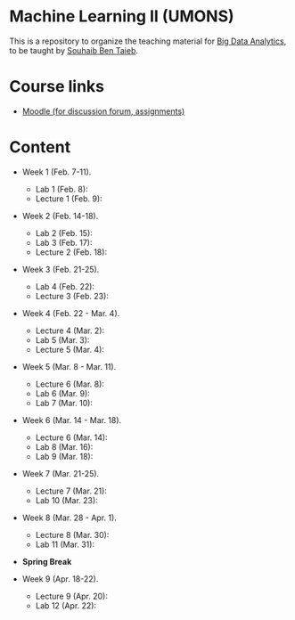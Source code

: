 # Machine Learning II (UMONS)

This is a repository to organize the teaching material for [Big Data Analytics](http://applications.umons.ac.be/web/en/pde/2020-2021/aa/S-INFO-075.htm), to be taught by [Souhaib Ben Taieb](http://www.souhaib-bentaieb.com).

# Course links

- [Moodle (for discussion forum, assignments)](https://moodle.umons.ac.be/course/view.php?id=2786s)


# Content

- Week 1 (Feb. 7-11). 
  - Lab 1 (Feb. 8): 
  - Lecture 1 (Feb. 9): 

- Week 2 (Feb. 14-18). 
  - Lab 2 (Feb. 15): 
  - Lab 3 (Feb. 17): 
  - Lecture 2 (Feb. 18): 

- Week 3 (Feb. 21-25).
  - Lab 4 (Feb. 22): 
  - Lecture 3 (Feb. 23): 

- Week 4 (Feb. 22 - Mar. 4).
  - Lecture 4 (Mar. 2): 
  - Lab 5 (Mar. 3): 
  - Lecture 5 (Mar. 4): 

- Week 5 (Mar. 8 - Mar. 11).
  - Lecture 6 (Mar. 8): 
  - Lab 6 (Mar. 9): 
  - Lab 7 (Mar. 10): 

- Week 6 (Mar. 14 - Mar. 18).
  - Lecture 6 (Mar. 14): 
  - Lab 8 (Mar. 16): 
  - Lab 9 (Mar. 18): 

- Week 7 (Mar. 21-25).
  - Lecture 7 (Mar. 21): 
  - Lab 10 (Mar. 23): 

- Week 8 (Mar. 28 - Apr. 1).
  - Lecture 8 (Mar. 30): 
  - Lab 11 (Mar. 31): 

- **Spring Break**

- Week 9 (Apr. 18-22).
  - Lecture 9 (Apr. 20): 
  - Lab 12 (Apr. 22): 

